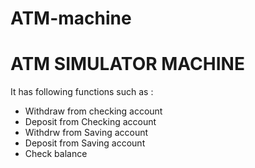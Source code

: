 # ATM-machine
<html>
  <head>
    <h1>ATM SIMULATOR MACHINE</h1>
  </head>
  <body>
    <p>It has following functions such as :</p>
    <ul>
  <li>Withdraw from checking account</li>
  <li>Deposit from Checking account</li>
  <li>Withdrw from Saving account</li>
  <li>Deposit from Saving account</li>
  <li>Check balance</li>
</ul>
  </body>
</html>

